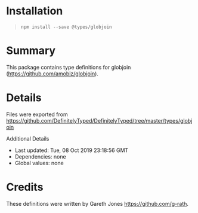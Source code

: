 # Installation
> `npm install --save @types/globjoin`

# Summary
This package contains type definitions for globjoin (https://github.com/amobiz/globjoin).

# Details
Files were exported from https://github.com/DefinitelyTyped/DefinitelyTyped/tree/master/types/globjoin

Additional Details
 * Last updated: Tue, 08 Oct 2019 23:18:56 GMT
 * Dependencies: none
 * Global values: none

# Credits
These definitions were written by Gareth Jones <https://github.com/g-rath>.
